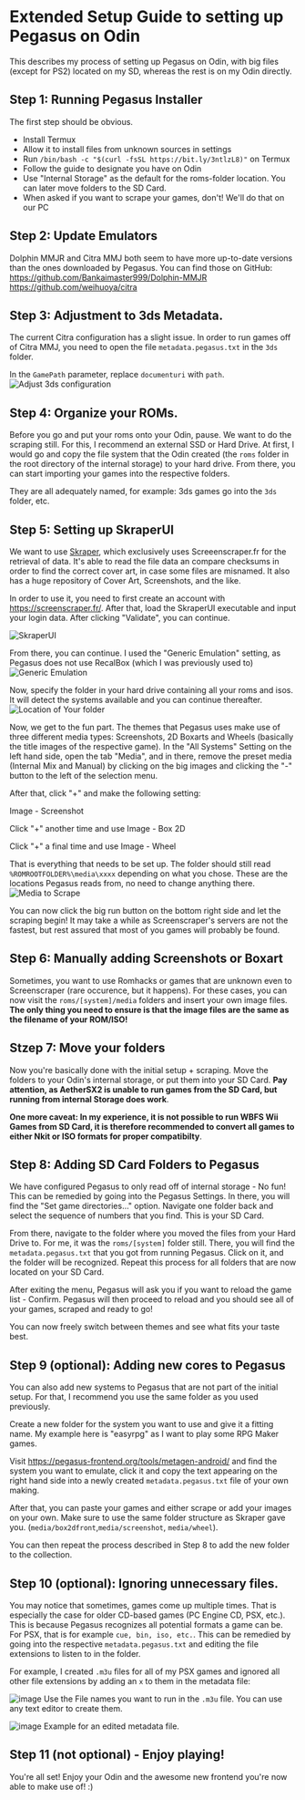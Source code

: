 # Extended Setup Guide to setting up Pegasus on Odin

This describes my process of setting up Pegasus on Odin, with big files (except for PS2) located on my SD, whereas the rest is on my Odin directly.

## Step 1: Running Pegasus Installer

The first step should be obvious.
* Install Termux
* Allow it to install files from unknown sources in settings
* Run `/bin/bash -c "$(curl -fsSL https://bit.ly/3ntlzL8)"` on Termux
* Follow the guide to designate you have on Odin
* Use "Internal Storage" as the default for the roms-folder location. You can later move folders to the SD Card.
* When asked if you want to scrape your games, don't! We'll do that on our PC

## Step 2: Update Emulators

Dolphin MMJR and Citra MMJ both seem to have more up-to-date versions than the ones downloaded by Pegasus. You can find those on GitHub:
https://github.com/Bankaimaster999/Dolphin-MMJR
https://github.com/weihuoya/citra

## Step 3: Adjustment to 3ds Metadata.

The current Citra configuration has a slight issue. In order to run games off of Citra MMJ, you need to open the file `metadata.pegasus.txt` in the `3ds` folder.

In the `GamePath` parameter, replace `documenturi` with `path`.
![Adjust 3ds configuration](https://user-images.githubusercontent.com/106119828/169912444-f02e4948-a45d-4837-8292-40d1ba38d3af.png)

## Step 4: Organize your ROMs.

Before you go and put your roms onto your Odin, pause. We want to do the scraping still. For this, I recommend an external SSD or Hard Drive.
At first, I would go and copy the file system that the Odin created (the `roms` folder in the root directory of the internal storage) to your hard drive. From there, you can start importing your games into the respective folders. 

They are all adequately named, for example: 3ds games go into the `3ds` folder, etc.

## Step 5: Setting up SkraperUI

We want to use [Skraper](http://skraper.net/#download), which exclusively uses Screeenscraper.fr for the retrieval of data. It's able to read the file data an compare checksums in order to find the correct cover art, in case some files are misnamed. It also has a huge repository of Cover Art, Screenshots, and the like.

In order to use it, you need to first create an account with https://screenscraper.fr/. After that, load the SkraperUI executable and input your login data. After clicking "Validate", you can continue.

![SkraperUI](https://user-images.githubusercontent.com/106119828/169911323-cf823be5-e376-4ea7-bb31-b7cfe1332b50.png)

From there, you can continue. I used the "Generic Emulation" setting, as Pegasus does not use RecalBox (which I was previously used to)
![Generic Emulation](https://user-images.githubusercontent.com/106119828/169913019-3009cc5e-094f-41bf-97af-b5df6682c238.png)

Now, specify the folder in your hard drive containing all your roms and isos. It will detect the systems available and you can continue thereafter.
![Location of Your folder](https://user-images.githubusercontent.com/106119828/169913061-1a0bbd72-0d0d-47fd-a81b-82696552dc80.png)

Now, we get to the fun part. The themes that Pegasus uses make use of three different media types: Screenshots, 2D Boxarts and Wheels (basically the title images of the respective game). In the "All Systems" Setting on the left hand side, open the tab "Media", and in there, remove the preset media (Internal Mix and Manual) by clicking on the big images and clicking the "-" button to the left of the selection menu.

After that, click "+" and make the following setting:

Image - Screenshot


Click "+" another time and use Image - Box 2D


Click "+" a final time and use Image - Wheel

That is everything that needs to be set up. The folder should still read `%ROMROOTFOLDER%\media\xxxx` depending on what you chose. These are the locations Pegasus reads from, no need to change anything there.
![Media to Scrape](https://user-images.githubusercontent.com/106119828/169913370-90b93ca5-4bbf-463f-862c-beaf38beaffd.png)

You can now click the big run button on the bottom right side and let the scraping begin! It may take a while as Screenscraper's servers are not the fastest, but rest assured that most of you games will probably be found.

## Step 6: Manually adding Screenshots or Boxart

Sometimes, you want to use Romhacks or games that are unknown even to Screenscraper (rare occurence, but it happens). For these cases, you can now visit the `roms/[system]/media` folders and insert your own image files. **The only thing you need to ensure is that the image files are the same as the filename of your ROM/ISO!**

## Stzep 7: Move your folders

Now you're basically done with the initial setup + scraping. Move the folders to your Odin's internal storage, or put them into your SD Card. **Pay attention, as AetherSX2 is unable to run games from the SD Card, but running from internal Storage does work**.

**One more caveat: In my experience, it is not possible to run WBFS Wii Games from SD Card, it is therefore recommended to convert all games to either Nkit or ISO formats for proper compatibilty**.

## Step 8: Adding SD Card Folders to Pegasus

We have configured Pegasus to only read off of internal storage - No fun! This can be remedied by going into the Pegasus Settings. In there, you will find the "Set game directories..." option. Navigate one folder back and select the sequence of numbers that you find. This is your SD Card. 

From there, navigate to the folder where you moved the files from your Hard Drive to. For me, it was the `roms/[system]` folder still. There, you will find the `metadata.pegasus.txt` that you got from running Pegasus. Click on it, and the folder will be recognized. Repeat this process for all folders that are now located on your SD Card. 

After exiting the menu, Pegasus will ask you if you want to reload the game list - Confirm. Pegasus will then proceed to reload and you should see all of your games, scraped and ready to go!

You can now freely switch between themes and see what fits your taste best.

## Step 9 (optional): Adding new cores to Pegasus

You can also add new systems to Pegasus that are not part of the initial setup. For that, I recommend you use the same folder as you used previously.

Create a new folder for the system you want to use and give it a fitting name. My example here is "easyrpg" as I want to play some RPG Maker games.

Visit https://pegasus-frontend.org/tools/metagen-android/ and find the system you want to emulate, click it and copy the text appearing on the right hand side into a newly created `metadata.pegasus.txt` file of your own making.

After that, you can paste your games and either scrape or add your images on your own. Make sure to use the same folder structure as Skraper gave you. (`media/box2dfront`,`media/screenshot`, `media/wheel`).

You can then repeat the process described in Step 8 to add the new folder to the collection. 

## Step 10 (optional): Ignoring unnecessary files.

You may notice that sometimes, games come up multiple times. That is especially the case for older CD-based games (PC Engine CD, PSX, etc.). This is because Pegasus recognizes all potential formats a game can be. For PSX, that is for example `cue, bin, iso, etc.`. This can be remedied by going into the respective `metadata.pegasus.txt` and editing the file extensions to listen to in the folder.

For example, I created `.m3u` files for all of my PSX games and ignored all other file extensions by adding an `x` to them in the metadata file:

![image](https://user-images.githubusercontent.com/106119828/169914927-0909d4e3-5664-4d98-8ea1-1aa702b0df47.png)
Use the File names you want to run in the `.m3u` file. You can use any text editor to create them.

![image](https://user-images.githubusercontent.com/106119828/169915010-5c1cc3d5-3a2a-4a72-ba0b-e0cf44a8e5b7.png)
Example for an edited metadata file.

## Step 11 (not optional) - Enjoy playing!

You're all set! Enjoy your Odin and the awesome new frontend you're now able to make use of! :)
